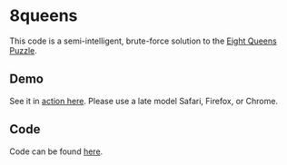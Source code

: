 # 8queens

This code is a semi-intelligent, brute-force solution to the
[Eight Queens Puzzle](http://en.wikipedia.org/wiki/Eight_queens_puzzle).

## Demo
See it in [action here](http://2deviant.github.io/8queens/).  Please use
a late model Safari, Firefox, or Chrome.

## Code
Code can be found [here](https://github.com/2deviant/8queens).

